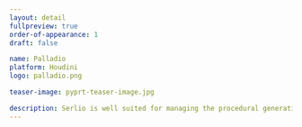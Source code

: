 ```yaml
---
layout: detail
fullpreview: true
order-of-appearance: 1
draft: false

name: Palladio
platform: Houdini
logo: palladio.png

teaser-image: pyprt-teaser-image.jpg

description: Serlio is well suited for managing the procedural generation of architectural 3D content in digital sets. However, Serlio is restricted to the procedural generation of single buildings / objects. Serlio does not include the city layouting and street network editing tools of CityEngine i.e. the rich CityEngine toolset to design a city from scratch (or based on geographic data) is still needed. Serlio is free for non-commercial use. Commercial use requires at least one commercial license of the latest CityEngine version installed in the organization. No redistribution is allowed. Please refer to the licensing section below for more detailed licensing information.
---
```

